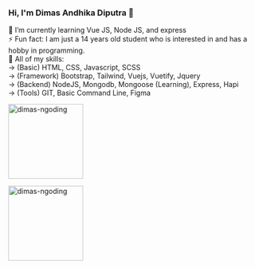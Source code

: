 ### Hi, I'm **Dimas Andhika Diputra** 👋

🌱 I’m currently learning Vue JS, Node JS, and express<br/>
⚡ Fun fact: I am just a 14 years old student who is interested in and has a hobby in programming.<br/>
🔭 All of my skills:<br/>
-> (Basic) HTML, CSS, Javascript, SCSS<br/>
-> (Framework) Bootstrap, Tailwind, Vuejs, Vuetify, Jquery<br />
-> (Backend) NodeJS, Mongodb, Mongoose (Learning), Express, Hapi<br />
-> (Tools) GIT, Basic Command Line, Figma

<p align="center">
  <p>
    <img height="150" align="center" src="https://github-readme-stats.vercel.app/api?username=dimasandhk&show_icons=true&include_all_commits=true&count_private=true&theme=radical" alt="dimas-ngoding" />
  </p>
  <p>
    <img height="150" align="center" src="https://github-readme-stats.vercel.app/api/top-langs/?username=dimasandhk&layout=compact&show_icons=true&theme=radical&langs_count=10&https://github.com/dimas-ngoding/github-readme-stats" alt="dimas-ngoding" />
  </p>
</p>
